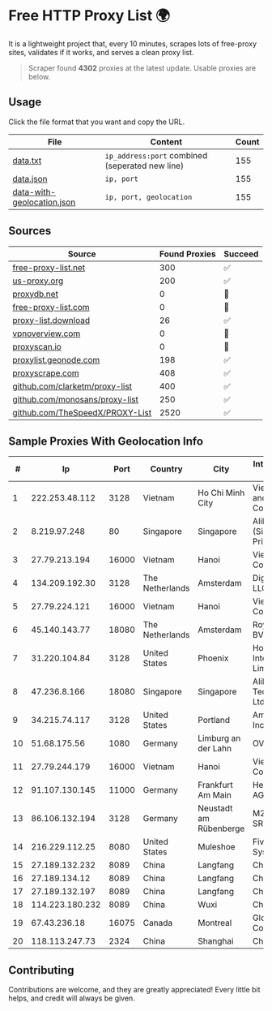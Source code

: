 
# Free HTTP Proxy List 🌍

It is a lightweight project that, every 10 minutes, scrapes lots of free-proxy sites, validates if it works, and serves a clean proxy list.


> Scraper found **4302** proxies at the latest update. Usable proxies are below.

## Usage

Click the file format that you want and copy the URL.


|File|Content|Count|
|----|-------|-----|
|[data.txt](https://raw.githubusercontent.com/themiralay/Proxy-List-World/master/data.txt)|`ip_address:port` combined (seperated new line)|155|
|[data.json](https://raw.githubusercontent.com/themiralay/Proxy-List-World/master/data.json)|`ip, port`|155|
|[data-with-geolocation.json](https://raw.githubusercontent.com/themiralay/Proxy-List-World/master/data-with-geolocation.json)|`ip, port, geolocation`|155|

## Sources

|Source|Found Proxies|Succeed|
|------|-------------|-------|
|[free-proxy-list.net](https://free-proxy-list.net)|300|✅|
|[us-proxy.org](https://www.us-proxy.org)|200|✅|
|[proxydb.net](http://proxydb.net)|0|🚫|
|[free-proxy-list.com](https://free-proxy-list.com/?page=&port=&type%5B%5D=http&type%5B%5D=https&up_time=0&search=Search)|0|🚫|
|[proxy-list.download](https://www.proxy-list.download/HTTP)|26|✅|
|[vpnoverview.com](https://vpnoverview.com/privacy/anonymous-browsing/free-proxy-servers)|0|🚫|
|[proxyscan.io](https://www.proxyscan.io)|0|🚫|
|[proxylist.geonode.com](https://proxylist.geonode.com/api/proxy-list?limit=300&page=1&sort_by=lastChecked&sort_type=desc&protocols=http,https)|198|✅|
|[proxyscrape.com](https://api.proxyscrape.com/v2/?request=displayproxies&protocol=http&timeout=10000&country=all&ssl=all&anonymity=all)|408|✅|
|[github.com/clarketm/proxy-list](https://raw.githubusercontent.com/clarketm/proxy-list/master/proxy-list-raw.txt)|400|✅|
|[github.com/monosans/proxy-list](https://raw.githubusercontent.com/monosans/proxy-list/main/proxies/http.txt)|250|✅|
|[github.com/TheSpeedX/PROXY-List](https://raw.githubusercontent.com/TheSpeedX/PROXY-List/master/http.txt)|2520|✅|


## Sample Proxies With Geolocation Info

|#|Ip|Port|Country|City|Internet Service Provider|
|-|--|----|-------|----|-------------------------|
|1|222.253.48.112|3128|Vietnam|Ho Chi Minh City|VietNam Post and Telecom Corporation|
|2|8.219.97.248|80|Singapore|Singapore|Alibaba Cloud (Singapore) Private Limited|
|3|27.79.213.194|16000|Vietnam|Hanoi|Viettel Corporation|
|4|134.209.192.30|3128|The Netherlands|Amsterdam|DigitalOcean, LLC|
|5|27.79.224.121|16000|Vietnam|Hanoi|Viettel Corporation|
|6|45.140.143.77|18080|The Netherlands|Amsterdam|RoyaleHosting BV|
|7|31.220.104.84|3128|United States|Phoenix|Hostinger International Limited|
|8|47.236.8.166|18080|Singapore|Singapore|Alibaba (US) Technology Co., Ltd.|
|9|34.215.74.117|3128|United States|Portland|Amazon.com, Inc.|
|10|51.68.175.56|1080|Germany|Limburg an der Lahn|OVH SAS|
|11|27.79.244.179|16000|Vietnam|Hanoi|Viettel Corporation|
|12|91.107.130.145|11000|Germany|Frankfurt Am Main|Hetzner Online AG|
|13|86.106.132.194|3128|Germany|Neustadt am Rübenberge|M247 Europe SRL|
|14|216.229.112.25|8080|United States|Muleshoe|Five Area Systems, LLC|
|15|27.189.132.232|8089|China|Langfang|Chinanet|
|16|27.189.134.12|8089|China|Langfang|Chinanet|
|17|27.189.132.197|8089|China|Langfang|Chinanet|
|18|114.223.180.232|8089|China|Wuxi|Chinanet|
|19|67.43.236.18|16075|Canada|Montreal|GloboTech Communications|
|20|118.113.247.73|2324|China|Shanghai|Chinanet|



## Contributing

Contributions are welcome, and they are greatly appreciated! Every
little bit helps, and credit will always be given.

